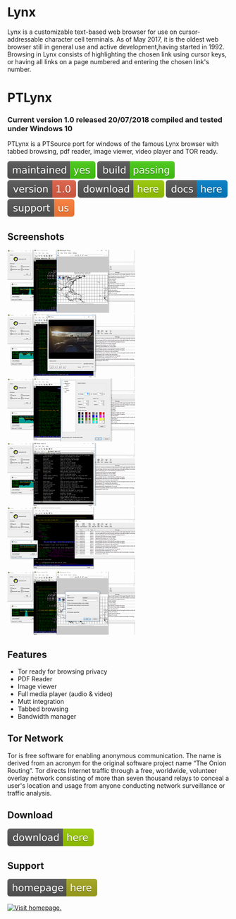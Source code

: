 # Lynx

Lynx is a customizable text-based web browser for use on cursor-addressable character cell terminals. As of May 2017, it is the oldest web browser still in general use and active development,having started in 1992. Browsing in Lynx consists of highlighting the chosen link using cursor keys, or having all links on a page numbered and entering the chosen link's number.

# PTLynx
### Current version 1.0 released 20/07/2018 compiled and tested under Windows 10

PTLynx is a PTSource port for windows of the famous Lynx browser with tabbed browsing, pdf reader, image viewer, video player and TOR ready.

[![Maintenance](/images/2017.svg)]() [![Travis](/images/rust.svg)]()  [![You can download here.](/images/version-1.0-red.svg)](https://dl.orangedox.com/zNmttApGqm9lzSNKsb?dl=1)  [![You can download here.](/images/download-here-green.svg)](https://dl.orangedox.com/zNmttApGqm9lzSNKsb?dl=1) [![Help here.](/images/docs-here-blue.svg)](https://wiki.ptsource.eu/) [![Donate here.](/images/donate.svg)](https://www.paypal.com/cgi-bin/webscr?cmd=_s-xclick&hosted_button_id=D3EH7N735BVVW)

## Screenshots

![PTLynx](https://raw.githubusercontent.com/ptsource/PTLynx/master/images/01.PNG)![PTLynx](https://raw.githubusercontent.com/ptsource/PTLynx/master/images/02.PNG)![PTLynx](https://raw.githubusercontent.com/ptsource/PTLynx/master/images/03.PNG)
![PTLynx](https://raw.githubusercontent.com/ptsource/PTLynx/master/images/04.PNG)![PTLynx](https://raw.githubusercontent.com/ptsource/PTLynx/master/images/05.PNG)![PTLynx](https://raw.githubusercontent.com/ptsource/PTLynx/master/images/06.PNG)

## Features 

* Tor ready for browsing privacy
* PDF Reader
* Image viewer
* Full media player (audio & video)
* Mutt integration
* Tabbed browsing
* Bandwidth manager

## Tor Network

Tor is free software for enabling anonymous communication. The name is derived from an acronym for the original software project name “The Onion Routing”. Tor directs Internet traffic through a free, worldwide, volunteer overlay network consisting of more than seven thousand relays to conceal a user's location and usage from anyone conducting network surveillance or traffic analysis.

## Download

[![You can download here.](/images/download-here-green.svg)](https://dl.orangedox.com/zNmttApGqm9lzSNKsb?dl=1)

## Support

[![Visit homepage.](/images/homepage-here-yellowgreen.svg)](https://www.ptsource.eu/)

[![Visit homepage.](https://weblock.ptsource.eu/github-ptlynx.gif)](https://www.ptsource.eu/)
